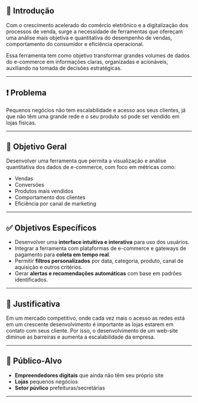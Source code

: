 ## 🧭 Introdução

Com o crescimento acelerado do comércio eletrônico e a digitalização dos processos de venda, surge a necessidade de ferramentas que ofereçam uma análise mais objetiva e quantitativa do desempenho de vendas, comportamento do consumidor e eficiência operacional.

Essa ferramenta tem como objetivo transformar grandes volumes de dados do e-commerce em informações claras, organizadas e acionáveis, auxiliando na tomada de decisões estratégicas.

---

## ❗ Problema

Pequenos negócios não tem escalabilidade e acesso aos seus clientes, já que não têm uma grande rede e o seu produto só pode ser vendido em lojas físicas.

---

## 🎯 Objetivo Geral

Desenvolver uma ferramenta que permita a visualização e análise quantitativa dos dados de e-commerce, com foco em métricas como:

- Vendas
- Conversões
- Produtos mais vendidos
- Comportamento dos clientes
- Eficiência por canal de marketing

---

## ✅ Objetivos Específicos

- Desenvolver uma **interface intuitiva e interativa** para uso dos usuários.
- Integrar a ferramenta com plataformas de e-commerce e gateways de pagamento para **coleta em tempo real**.
- Permitir **filtros personalizados** por data, categoria, produto, canal de aquisição e outros critérios.
- Gerar **alertas e recomendações automáticas** com base em padrões identificados.

---

## 📌 Justificativa

Em um mercado competitivo, onde cada vez mais o acesso as redes está em um crescente desenvolvimento é importante as lojas estarem em contato com seus cliente. Por isso, o desenvolvimento de um web-site diminue as barreiras e aumenta a escalabilidade da empresa.

---

## 👥 Público-Alvo

- **Empreendedores digitais** que ainda não têm seu próprio site
- **Lojas** pequenos negócios
- **Setor púvlico** prefeituras/secretárias

---